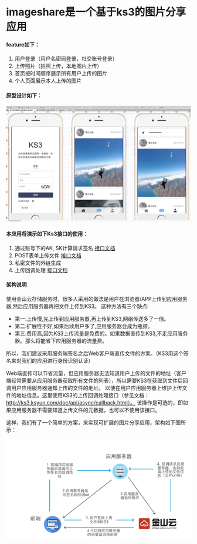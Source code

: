 # imageshare是一个基于ks3的图片分享应用


#### feature如下：

1. 用户登录（用户名密码登录，社交账号登录）
2. 上传照片（拍照上传，本地图片上传）
3. 首页按时间顺序展示所有用户上传的图片
4. 个人页面展示本人上传的图片

#### 原型设计如下：

![应用原型](./prototyping/图片分享应用原型.png)

#### 本应用将演示如下Ks3接口的使用：

1. 通过账号下的AK, SK计算请求签名  [接口文档](http://ks3.ksyun.com/doc/api/index.html#请求签名)
2. POST表单上传文件  [接口文档](http://ks3.ksyun.com/doc/api/object/post.html)
3. 私密文件的外链生成
4. 上传回调处理      [接口文档](http://ks3.ksyun.com/doc/api/async/callback.html)


#### 架构说明

使用金山云存储服务时，很多人采用的做法是用户在浏览器/APP上传到应用服务器,然后应用服务器再把文件上传到KS3。
这种方法有三个缺点:

- 第一:上传慢,先上传到应用服务器,再上传到KS3,网络传送多了一倍。
- 第二:扩展性不好,如果后续用户多了,应用服务器会成为瓶颈。
- 第三:费用高,因为KS3上传流量是免费的。如果数据直传到KS3,不走应用服务器。那么将能省下应用服务器的流量费。

所以，我们建议采用服务端签名之后Web客户端直传文件的方案。（KS3用这个签名来对我们的应用进行身份识别认证）

Web端直传可以节省流量，但应用服务器无法知道用户上传的文件的地址（客户端经常需要从应用服务器获取所有文件的列表），所以需要KS3在获取到文件后回调用户应用服务器通知上传的文件的地址。
以便在用户应用服务器上维护上传文件的地址信息。这里使用KS3的上传回调处理接口（参见文档：http://ks3.ksyun.com/doc/api/async/callback.html）。
该操作是可选的，即如果应用服务器不需要知道上传文件的元数据，也可以不使用该接口。

这样，我们有了一个简单的方案，来实现可扩展的图片分享应用，架构如下图所示：

![应用架构图](./prototyping/framework_basedon_ks3.png)

